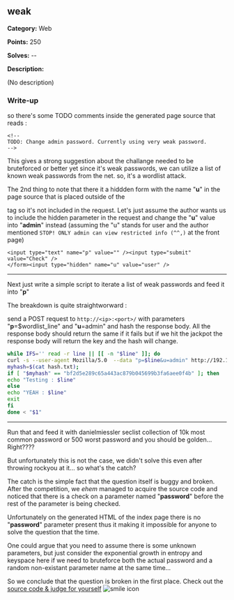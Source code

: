 ## weak

**Category:** Web

**Points:** 250

**Solves:** --

**Description:**

(No description)

### Write-up

so there's some TODO comments inside the generated page source that reads : 

```
<!--
TODO: Change admin password. Currently using very weak password.
-->
```

This gives a strong suggestion about the challange needed to be bruteforced or better yet since it's weak passwords,
we can utilize a list of known weak passwords from the net. so, it's a wordlist attack.

The 2nd thing to note that there it a hiddden form with the name "**u**" in the page source that is placed outside of the <form> tag so it's not
included in the request. Let's just assume the author wants us to include the hidden parameter in the request and change the "**u**" value into
"**admin**" instead (assuming the "u" stands for user and the author mentioned ```STOP! ONLY admin can view restricted info (^^,)``` at the front page)

```
<input type="text" name="p" value="" /><input type="submit" value="Check" />
</form><input type="hidden" name="u" value="user" />
```

---

Next just write a simple script to iterate a list of weak passwords and feed it into "**p**"

The breakdown is quite straightworward :

send a POST request to `http://<ip>:<port>/` with parameters "**p**=$wordlist_line" and "**u**=admin" and hash the response body.
All the response body should return the same if it fails but if we hit the jackpot the response body will return the key and the hash will change.

```bash
while IFS='' read -r line || [[ -n "$line" ]]; do
curl -s --user-agent Mozilla/5.0  --data "p=$line&u=admin" http://192.168.0.10:6553/ | sha1sum | cut -d" " -f1 > hash.txt
myhash=$(cat hash.txt);
if [ "$myhash" == "bf2d5e289c65a443ac879b045699b3fa6aee0f4b" ]; then
echo "Testing : $line"
else
echo "YEAH : $line"
exit
fi
done < "$1"
```

---

Run that and feed it with danielmiessler seclist collection of 10k most common password or 500 worst password and you should be golden... Right????

But unfortunately this is not the case, we didn't solve this even after throwing rockyou at it... so what's the catch?

The catch is the simple fact that the question itself is buggy and broken. After the competition, we *ehem* managed to acquire the source code and noticed that there is a check on a parameter named "**password**" before the rest of the parameter is being checked.


Unfortunately on the generated HTML of the index page there is no "**password**" parameter present thus it making it impossible for anyone to solve the question that the time.

One could argue that you need to assume there is some unknown parameters, but just consider the exponential growth in entropy and keyspace here if we need to bruteforce both the actual password and a random non-existant parameter name at the same time...

So we conclude that the question is broken in the first place. Check out the [source code & judge for yourself](https://github.com/najashark/KICTM-2017-CTF-Writeup/blob/master/web/weak/index.php) ![smile icon](http://unbrilium.hol.es/smilies/?icon=grin&cache=CDN)
